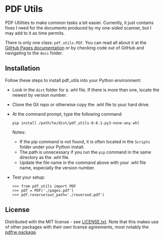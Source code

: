 # PDF Utils
PDF Utilities to make common tasks a bit easier. Currently, it just contains
fixes I need for the documents produced by my one-sided scanner, but I may add
to it as time permits.  

There is only one class: `pdf_utils.PDF`. You can read all about it at the 
[GitHub Pages documentation](https://gismaps.github.io/PDF_Utils)
or by checking code out of GitHub and navigating to the `docs` folder. 

## Installation

Follow these steps to install pdf_utils into your Python environment: 
- Look in the `dist` folder for a .whl file. If there is more than one, locate
  the newest by version number. 
- Clone the Git repo or otherwise copy the .whl file to your hard drive. 
- At the command prompt, type the following command: 

  ```
  pip install /path/to/dist/pdf_utils-0.0.1-py3-none-any.whl
  ```
  
  Notes: 
  - If the pip command is not found, it is often located in the `Scripts` 
    folder under your Python install. 
  - The path is unnecessary if you run the `pip` command in the same directory
    as the .whl file. 
  - Update the file name in the command above with your .whl file name, 
    especially the version number. 
- Test your setup: 
	```
	>>> from pdf_utils import PDF
	>>> pdf = PDF('./pages.pdf')
	>>> pdf.reverse(out_path='./reversed.pdf')
	```  

## License
Distributed with the MIT license - see [LICENSE.txt](./LICENSE.txt). Note that 
this makes use of other packages with their own license agreements, most 
notably the [pdfrw package](https://pypi.org/project/pdfrw/). 
